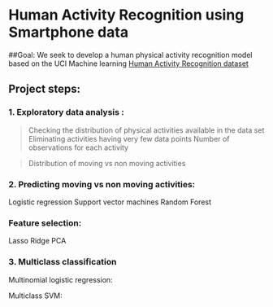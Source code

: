 # Human Activity Recognition using Smartphone data
##Goal: 
We seek to develop a human physical activity recognition model based on the UCI Machine learning [Human Activity Recognition dataset ](https://archive.ics.uci.edu/ml/datasets/Human+Activity+Recognition+Using+Smartphones)

## Project steps:
### 1. Exploratory data analysis : 
> Checking the distribution of physical activities available in the data set
> Eliminating activities having very few data points
Number of observations for each activity 

> Distribution of moving vs non moving activities

### 2. Predicting moving vs non moving activities:
Logistic regression
Support vector machines
Random Forest

### Feature selection:
Lasso 
Ridge 
PCA

### 3. Multiclass classification

Multinomial logistic regression:

Multiclass SVM:

